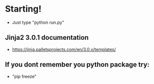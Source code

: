 # Starting!

- Just type "python run.py"

## Jinja2 3.0.1 documentation
- https://jinja.palletsprojects.com/en/3.0.x/templates/

## If you dont remember you python package try:
- "pip freeze"